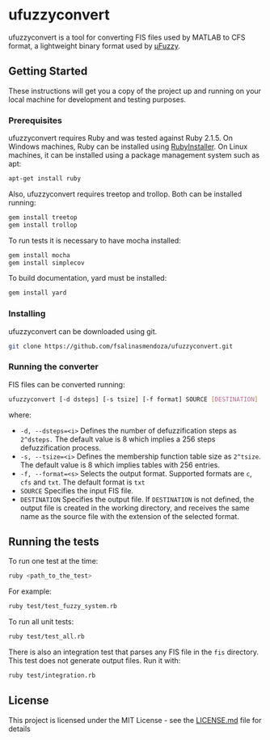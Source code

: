 # ufuzzyconvert

ufuzzyconvert is a tool for converting FIS files used by MATLAB to CFS format,
a lightweight binary format used by
[µFuzzy](http://bitbucket.org/fsalinasmendoza/fuzzy).

## Getting Started

These instructions will get you a copy of the project up and running on your
local machine for development and testing purposes.

### Prerequisites

ufuzzyconvert requires Ruby and was tested against Ruby 2.1.5. On Windows
machines, Ruby can be installed using
[RubyInstaller](https://rubyinstaller.org/downloads/). On Linux machines, it can
be installed using a package management system such as apt:

```bash
apt-get install ruby
```

Also, ufuzzyconvert requires treetop and trollop. Both can be installed running:

```bash
gem install treetop
gem install trollop
```

To run tests it is necessary to have mocha installed:

```bash
gem install mocha
gem install simplecov
```

To build documentation, yard must be installed:

```bash
gem install yard
```

### Installing

ufuzzyconvert can be downloaded using git.

```bash
git clone https://github.com/fsalinasmendoza/ufuzzyconvert.git
```

### Running the converter

FIS files can be converted running:

```bash
ufuzzyconvert [-d dsteps] [-s tsize] [-f format] SOURCE [DESTINATION]
```

where:

- `-d, --dsteps=<i>` Defines the number of defuzzification steps as `2^dsteps.` The default value is 8 which implies a 256 steps defuzzification process.
- `-s, --tsize=<i>` Defines the membership function table size as `2^tsize`. The default value is 8 which implies tables with 256 entries.
- `-f, --format=<s>` Selects the output format. Supported formats are `c`, `cfs` and `txt`. The default format is `txt`
- `SOURCE` Specifies the input FIS file.
- `DESTINATION` Specifies the output file. If `DESTINATION` is not defined, the output file is created in the working directory, and receives the same name as the source file with the extension of the selected format.


## Running the tests

To run one test at the time:

```bash
ruby <path_to_the_test>
```

For example:

```bash
ruby test/test_fuzzy_system.rb
```

To run all unit tests:

```bash
ruby test/test_all.rb
```

There is also an integration test that parses any FIS file in the `fis`
directory. This test does not generate output files. Run it with:

```bash
ruby test/integration.rb
```

## License

This project is licensed under the MIT License - see the
[LICENSE.md](LICENSE.md) file for details

